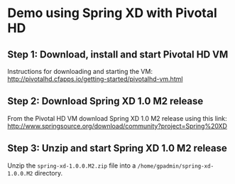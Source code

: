 Demo using Spring XD with Pivotal HD
====================================

Step 1: Download, install and start Pivotal HD VM
-------------------------------------------------

Instructions for downloading and starting the VM: 
http://pivotalhd.cfapps.io/getting-started/pivotalhd-vm.html

Step 2: Download Spring XD 1.0 M2 release
-----------------------------------------

From the Pivotal HD VM download Spring XD 1.0 M2 release using this link: 
http://www.springsource.org/download/community?project=Spring%20XD

Step 3: Unzip and start Spring XD 1.0 M2 release
------------------------------------------------

Unzip the `spring-xd-1.0.0.M2.zip` file into a `/home/gpadmin/spring-xd-1.0.0.M2` directory.


